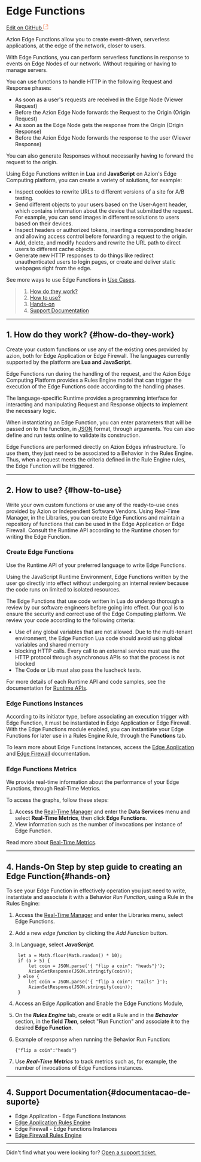# Edge **Functions**

[Edit on GitHub <svg width="14" height="14" xmlns="http://www.w3.org/2000/svg"><g fill="none" stroke="#F3652B"><path d="M4.81.71H.672v11.43H12.1V8.001" stroke-width=".8"/><path d="M6.87.786h5.155V5.94M6.31 6.5L12.026.786"/></g></svg>](https://github.com/aziontech/docs_en/edit/master/edge-functions/index.md)

Azion Edge Functions allow you to create event-driven, serverless applications, at the edge of the network, closer to users.

With Edge Functions, you can perform serverless functions in response to events on Edge Nodes of our network. Without requiring or having to manage servers. 

You can use functions to handle HTTP in the following Request and Response phases:

- As soon as a user's requests are received in the Edge Node (Viewer Request)
- Before the Azion Edge Node forwards the Request to the Origin (Origin Request)
- As soon as the Edge Node gets the response from the Origin (Origin Response)
- Before the Azion Edge Node forwards the response to the user (Viewer Response)

You can also generate Responses without necessarily having to forward the request to the origin.

Using Edge Functions written in **Lua** and **JavaScript** on Azion's Edge Computing platform, you can create a variety of solutions, for example:

- Inspect cookies to rewrite URLs to different versions of a site for A/B testing.
- Send different objects to your users based on the User-Agent header, which contains information about the device that submitted the request. For example, you can send images in different resolutions to users based on their devices.
- Inspect headers or authorized tokens, inserting a corresponding header and allowing access control before forwarding a request to the origin.
- Add, delete, and modify headers and rewrite the URL path to direct users to different cache objects.
- Generate new HTTP responses to do things like redirect unauthenticated users to login pages, or create and deliver static webpages right from the edge.

See more ways to use Edge Functions in [Use Cases](https://www.azion.com/en/documentation/use-cases/).

> 1. [How do they work?](#how-do-they-work)
> 2. [How to use?](#how-to-use)
> 3. [Hands-on](#hands-on)
> 4. [Support Documentation](#support-documentation)

---

## 1. How do they work? {#how-do-they-work}

Create your custom functions or use any of the existing ones provided by azion, both for Edge Application or Edge Firewall. The languages currently supported by the platform are **Lua and JavaScript**.

Edge Functions run during the handling of the request, and the Azion Edge Computing Platform provides a Rules Engine model that can trigger the execution of the Edge Functions code according to the handling phases. 

The language-specific Runtime provides a programming interface for interacting and manipulating Request and Response objects to implement the necessary logic.

When instantiating an Edge Function, you can enter parameters that will be passed on to the function, in [JSON](https://www.json.org/) format, through arguments. You can also define and run tests online to validate its construction.

Edge Functions are performed directly on Azion Edges infrastructure. To use them, they just need to be associated to a Behavior in the Rules Engine. Thus, when a request meets the criteria defined in the Rule Engine rules, the Edge Function will be triggered.

---

## 2. How to use? {#how-to-use}

Write your own custom functions or use any of the ready-to-use ones provided by Azion or Independent Software Vendors. Using Real-Time Manager, in the Libraries, you can create Edge Functions and maintain a repository of functions that can be used in the Edge Application or Edge Firewall. Consult the Runtime API according to the Runtime chosen for writing the Edge Function.

### Create Edge Functions

Use the Runtime API of your preferred language to write Edge Functions.

Using the JavaScript Runtime Environment, Edge Functions written by the user go directly into effect without undergoing an internal review because the code runs on limited to isolated resources.

The Edge Functions that use code written in Lua do undergo thorough a review by our software engineers before going into effect. Our goal is to ensure the security and correct use of the Edge Computing platform. We review your code according to the following criteria:

- Use of any global variables that are not allowed. Due to the multi-tenant environment, the Edge Function Lua code should avoid using global variables and shared memory
- blocking HTTP calls. Every call to an external service must use the HTTP protocol through asynchronous APIs so that the process is not blocked
- The Code or Lib must also pass the luacheck tests.

For more details of each Runtime API and code samples, see the documentation for [Runtime APIs](https://www.azion.com/en/documentation/products/edge-functions/runtime-apis/).

### Edge Functions Instances

According to its initiator type, before associating an execution trigger with Edge Function, it must be instantiated in Edge Application or Edge Firewall. With the Edge Functions module enabled, you can instantiate your Edge Functions for later use in a Rules Engine Rule, through the **Functions** tab.

To learn more about Edge Functions Instances, access the [Edge Application](https://www.azion.com/en/documentation/products/edge-application/edge-functions-instances/) and [Edge Firewall](https://www.azion.com/en/documentation/products/edge-firewall/edge-functions-instances/) documentation.

### Edge Functions Metrics

We provide real-time information about the performance of your Edge Functions, through Real-Time Metrics.

To access the graphs, follow these steps:

1. Access the [Real-Time Manager](https://manager.azion.com/) and enter the **Data Services** menu and select **Real-Time Metrics**, then click **Edge Functions**.
2. View information such as the number of invocations per instance of Edge Function.

Read more about [Real-Time Metrics](https://www.azion.com/en/documentation/products/real-time-metrics/).

---

## 4. Hands-On Step by step guide to creating an Edge Function{#hands-on}

To see your Edge Function in effectively operation you just need to write, instantiate and associate it with a Behavior _Run Function_, using a Rule in the Rules Engine:

1. Access the [Real-Time Manager](https://manager.azion.com/) and enter the Libraries menu, select Edge Functions.


2. Add a new _edge function_ by clicking the _Add Function_ button.


3. In Language, select ***JavaScript***.

   ~~~
    let a = Math.floor(Math.random() * 10);
    if (a > 5) {
        let coin = JSON.parse('{ "flip a coin": "heads"}');
        AzionSetResponse(JSON.stringify(coin));
    } else {
        let coin = JSON.parse('{ "flip a coin": "tails" }');
        AzionSetResponse(JSON.stringify(coin));
    }
   ~~~


4. Access an Edge Application and Enable the Edge Functions Module, 


5. On the ***Rules Engine*** tab, create or edit a Rule and in the ***Behavior*** section, in the **field *Then***, select "Run Function" and associate it to the desired **Edge Function**. 


6. Example of response when running the Behavior Run Function:

   ~~~
   {"flip a coin":"heads"}
   ~~~


7. Use ***Real-Time Metrics*** to track metrics such as, for example, the number of invocations of Edge Functions instances.

---

## 4. Support Documentation{#documentacao-de-suporte}

- Edge Application - Edge Functions Instances
- [Edge Application Rules Engine](https://www.azion.com/en/documentation/products/edge-application/rules-engine/)
- Edge Firewall - Edge Functions Instances
- [Edge Firewall Rules Engine](https://www.azion.com/en/documentation/products/edge-firewall/rules-engine/)

---

Didn't find what you were looking for? [Open a support ticket.](https://tickets.azion.com/)

